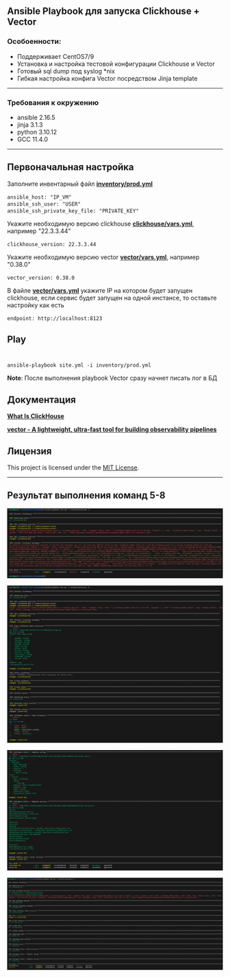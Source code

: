 ## Ansible Playbook для запуска Clickhouse + Vector

### Особоенности:
* Поддерживает CentOS7/9
* Установка и настройка тестовой конфигурации Clickhouse и Vector
* Готовый sql dump под syslog *nix 
* Гибкая настройка конфига Vector посредством Jinja template
---
### Требования к окружению
* ansible 2.16.5 
* jinja 3.1.3
* python 3.10.12
* GCC 11.4.0
---
## Первоначальная настройка 
Заполните инвентарный файл **[inventory/prod.yml](https://github.com/Loginochka/ansible-hw/blob/main/h-2/playbook/inventory/prod.yml)**
```YML
ansible_host: "IP_VM"
ansible_ssh_user: "USER"
ansible_ssh_private_key_file: "PRIVATE_KEY"
```

Укажите необходимую версию clickhouse **[clickhouse/vars.yml](https://github.com/Loginochka/ansible-hw/blob/main/h-2/playbook/group_vars/clickhouse/vars.yml)**, например "22.3.3.44"
```YML
clickhouse_version: 22.3.3.44
```
Укажите необходимую версию vector **[vector/vars.yml](https://github.com/Loginochka/ansible-hw/blob/main/h-2/playbook/group_vars/vector/vars.yml)**, например "0.38.0"
```YML
vector_version: 0.38.0
```

В файле **[vector/vars.yml](https://github.com/Loginochka/ansible-hw/blob/main/h-2/playbook/group_vars/vector/vars.yml)** укажите IP на котором будет запущен clickhouse, если сервис будет запущен на одной инстансе, то оставьте настройку как есть
```YML
endpoint: http://localhost:8123
```

## Play

#
    ansible-playbook site.yml -i inventory/prod.yml
**Note**: После выполнения playbook Vector сразу начнет писать лог в БД 

## Документация 

**[What Is ClickHouse](https://clickhouse.com/docs/en/intro)**

**[vector - A lightweight, ultra-fast tool for building observability pipelines](https://vector.dev/)**

## Лицензия 
This project is licensed under the [MIT License](https://github.com/Loginochka/ansible-hw/blob/main/LICENSE).


---
## Результат выполнения команд 5-8

![6](https://github.com/Loginochka/ansible-hw/blob/main/media/play_flag_check.png)

![7.1](https://github.com/Loginochka/ansible-hw/blob/main/media/play_flag_dif_p1.png)

![7.2](https://github.com/Loginochka/ansible-hw/blob/main/media/play_flag_dif_p2.png)

![8](https://github.com/Loginochka/ansible-hw/blob/main/media/play_flag_dif_again.png)